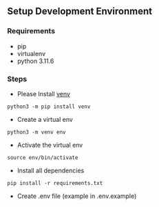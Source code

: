 ## Setup Development Environment

### Requirements

- pip
- virtualenv
- python 3.11.6

### Steps

- Please Install [venv](https://github.com/pypa/pipenv)

```shell
python3 -m pip install venv
```

- Create a virtual env

```shell
python3 -m venv env
```

- Activate the virtual env

```shell
source env/bin/activate
```

- Install all dependencies

```shell
pip install -r requirements.txt
```

- Create .env file (example in .env.example)
